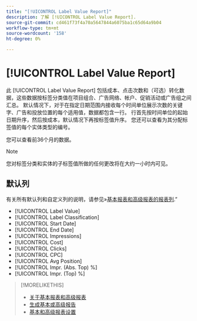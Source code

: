 ```yaml
---
title: "[!UICONTROL Label Value Report]"
description: 了解 [!UICONTROL Label Value Report].
source-git-commit: cd461f73f4a70a5647844a6075ba1c65d64a9b04
workflow-type: tm+mt
source-wordcount: '158'
ht-degree: 0%

---
```


# [!UICONTROL Label Value Report]

此 [!UICONTROL Label Value Report] 包括成本、点击次数和（可选）转化数据，这些数据按标签分类值在项目组合、广告网络、帐户、促销活动或广告组之间汇总。 默认情况下，对于在指定日期范围内接收每个时间单位展示次数的关键字、广告和投放位置的每个适用值，数据都包含一行。 行首先按时间单位的起始日期升序，然后按成本，默认情况下再按标签值升序。 您还可以查看为其分配标签值的每个实体类型的编号。

您可以查看前36个月的数据。

>[!NOTE]
>
>您对标签分类和实体的子标签值所做的任何更改将在大约一小时内可见。

## 默认列

有关所有默认列和自定义列的说明，请参见»[基本报表和高级报表的报表列](basic-advanced-report-columns.md).”

* [!UICONTROL Label Value]
* [!UICONTROL Label Classification]
* [!UICONTROL Start Date]
* [!UICONTROL End Date]
* [!UICONTROL Impressions]
* [!UICONTROL Cost]
* [!UICONTROL Clicks]
* [!UICONTROL CPC]
* [!UICONTROL Avg Position]
* [!UICONTROL Impr. (Abs. Top) %]
* [!UICONTROL Impr. (Top) %]

>[!MORELIKETHIS]
>
>* [关于基本报表和高级报表](basic-advanced-report-about.md)
>* [生成基本或高级报告](basic-advanced-report-generate.md)
>* [基本和高级报表设置](basic-advanced-report-settings.md)

